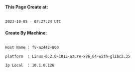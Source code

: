 
   
#### This Page Create at:

```bash

2023-10-05 - 07:27:24 UTC

```

#### Create By Machine:

```bash

Host Name : fv-az442-860

platform  : Linux-6.2.0-1012-azure-x86_64-with-glibc2.35

Ip Local  : 10.1.0.126

```

